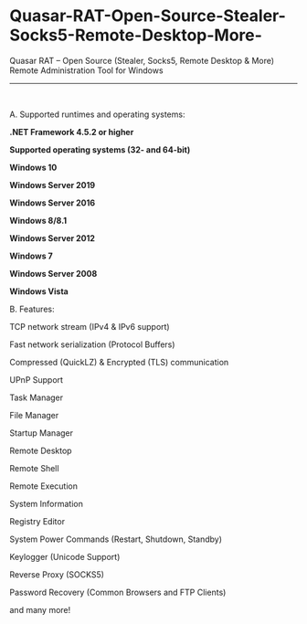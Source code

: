 # Quasar-RAT-Open-Source-Stealer-Socks5-Remote-Desktop-More-
Quasar RAT – Open Source (Stealer, Socks5, Remote Desktop &amp; More)
<br>
Remote Administration Tool for Windows

--------------------------------------------
<br>


A. Supported runtimes and operating systems:

<b>

.NET Framework 4.5.2 or higher

Supported operating systems (32- and 64-bit)

Windows 10

Windows Server 2019

Windows Server 2016

Windows 8/8.1

Windows Server 2012

Windows 7

Windows Server 2008

Windows Vista

</b>


B. Features:

TCP network stream (IPv4 & IPv6 support)

Fast network serialization (Protocol Buffers)

Compressed (QuickLZ) & Encrypted (TLS) communication

UPnP Support

Task Manager

File Manager

Startup Manager

Remote Desktop

Remote Shell

Remote Execution

System Information

Registry Editor

System Power Commands (Restart, Shutdown, Standby)

Keylogger (Unicode Support)

Reverse Proxy (SOCKS5)

Password Recovery (Common Browsers and FTP Clients)

and many more!
